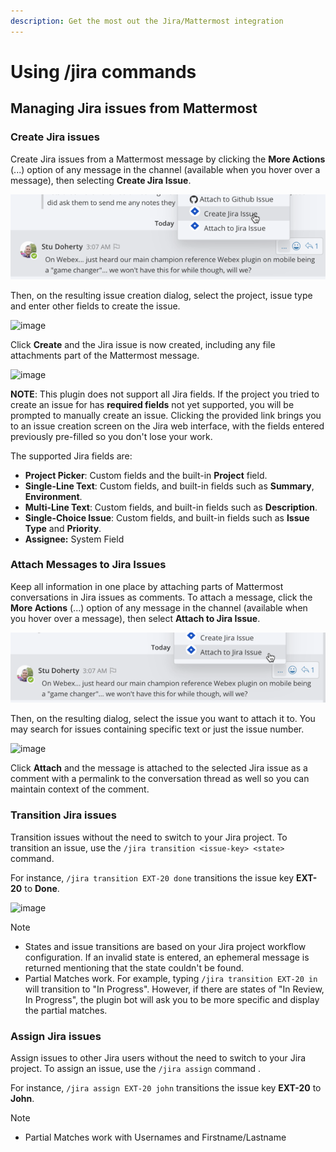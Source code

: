 ```yaml
---
description: Get the most out the Jira/Mattermost integration
---
```


# Using /jira commands

## Managing Jira issues from Mattermost

### Create Jira issues

Create Jira issues from a Mattermost message by clicking the **More Actions** \(...\) option of any message in the channel \(available when you hover over a message\), then selecting **Create Jira Issue**.

![You can create a Jira issue from any Mattermost message](../.gitbook/assets/image-5%20%281%29.png)

Then, on the resulting issue creation dialog, select the project, issue type and enter other fields to create the issue.

![image](https://user-images.githubusercontent.com/13119842/59113188-985a9280-8912-11e9-9def-9a7382b4137e.png)

Click **Create** and the Jira issue is now created, including any file attachments part of the Mattermost message.

![image](https://user-images.githubusercontent.com/13119842/59113219-a4deeb00-8912-11e9-9741-5ddc8a4b51fa.png)

**NOTE**: This plugin does not support all Jira fields. If the project you tried to create an issue for has **required fields** not yet supported, you will be prompted to manually create an issue. Clicking the provided link brings you to an issue creation screen on the Jira web interface, with the fields entered previously pre-filled so you don't lose your work.

The supported Jira fields are:

* **Project Picker**: Custom fields and the built-in **Project** field.
* **Single-Line Text**: Custom fields, and built-in fields such as **Summary**, **Environment**.
* **Multi-Line Text**: Custom fields, and built-in fields such as **Description**.
* **Single-Choice Issue**: Custom fields, and built-in fields such as **Issue Type** and **Priority**. 
* **Assignee:** System Field

### Attach Messages to Jira Issues

Keep all information in one place by attaching parts of Mattermost conversations in Jira issues as comments. To attach a message, click the **More Actions** \(...\) option of any message in the channel \(available when you hover over a message\), then select **Attach to Jira Issue**.

![You can attach a message to an existing Jira ticket](../.gitbook/assets/image-6%20%281%29.png)

Then, on the resulting dialog, select the issue you want to attach it to. You may search for issues containing specific text or just the issue number.

![image](https://user-images.githubusercontent.com/13119842/59113267-b627f780-8912-11e9-90ec-417d430de7e6.png)

Click **Attach** and the message is attached to the selected Jira issue as a comment with a permalink to the conversation thread as well so you can maintain context of the comment.

### Transition Jira issues

Transition issues without the need to switch to your Jira project. To transition an issue, use the `/jira transition <issue-key> <state>` command.

For instance, `/jira transition EXT-20 done` transitions the issue key **EXT-20** to **Done**.

![image](https://user-images.githubusercontent.com/13119842/59113377-dfe11e80-8912-11e9-8971-f869fa123366.png)

Note

* States and issue transitions are based on your Jira project workflow configuration. If an invalid state is entered, an ephemeral message is returned mentioning that the state couldn't be found.
* Partial Matches work.  For example, typing `/jira transition EXT-20 in`  will transition to "In Progress".  However, if there are states of "In Review, In Progress", the plugin bot will ask you to be more specific and display the partial matches.

### Assign Jira issues

Assign issues to other Jira users without the need to switch to your Jira project. To assign an issue, use the `/jira assign` command .

For instance, `/jira assign EXT-20 john` transitions the issue key **EXT-20** to **John**.

Note

* Partial Matches work with Usernames and Firstname/Lastname

